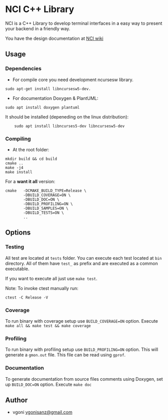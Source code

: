 # NCI C++ Library

NCI is a C++ Library to develop terminal interfaces in a easy way to present your backend in a friendly way.

You have the design documentation at [NCI wiki](https://vgonisanz.github.io/nci/)

## Usage

### Dependencies

* For compile core you need development ncursesw library.

```
sudo apt-get install libncursesw5-dev.
```

* For documentation Doxygen & PlantUML:

```
sudo apt install doxygen plantuml
```

It should be installed (depeneding on the linux distribution):
```
    sudo apt install libncurses5-dev libncursesw5-dev
```

### Compiling

* At the root folder:

```
mkdir build && cd build
cmake ..
make -j4
make install
```

For a **want it all** version:

```
cmake   -DCMAKE_BUILD_TYPE=Release \
        -DBUILD_COVERAGE=ON \
        -DBUILD_DOC=ON \
        -DBUILD_PROFILING=ON \
        -DBUILD_SAMPLES=ON \
        -DBUILD_TESTS=ON \
        ..
```

## Options

### Testing

All test are located at `tests` folder. You can execute each test located at `bin` directory. All of them have `test_` as prefix and are executed as a common executable.

If you want to execute all just use `make test`.

Note: To invoke ctest manually run:

```
ctest -C Release -V
```

### Coverage

To run binary with coverage setup use `BUILD_COVERAGE=ON` option. Execute `make all && make test && make coverage`

### Profiling

To run binary with profiling setup use `BUILD_PROFILING=ON` option.
This will generate a `gmon.out` file. This file can be read using `gprof`.

### Documentation

To generate documentation from source files comments using Doxygen, set up `BUILD_DOC=ON` option. Execute `make doc`

## Author

* vgoni <vgonisanz@gmail.com>
